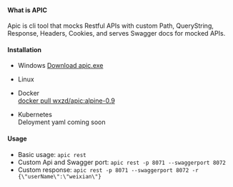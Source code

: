 #### What is APIC

Apic is cli tool that mocks Restful APIs with custom Path, QueryString, Response, Headers, Cookies, and serves Swagger docs for mocked APIs.  

#### Installation

* Windows
[Download apic.exe](shorturl.at/asGN5)

* Linux

* Docker  
  [docker pull wxzd/apic:alpine-0.9](https://hub.docker.com/repository/registry-1.docker.io/wxzd/apic/tags?page=1)


* Kubernetes  
  Deloyment yaml coming soon
  
 #### Usage
  
 * Basic usage: `apic rest`
 * Custom Api and Swagger port: `apic rest -p 8071 --swaggerport 8072`
 * Custom response: `apic rest -p 8071 --swaggerport 8072 -r {\"userName\":\"weixian\"}`
